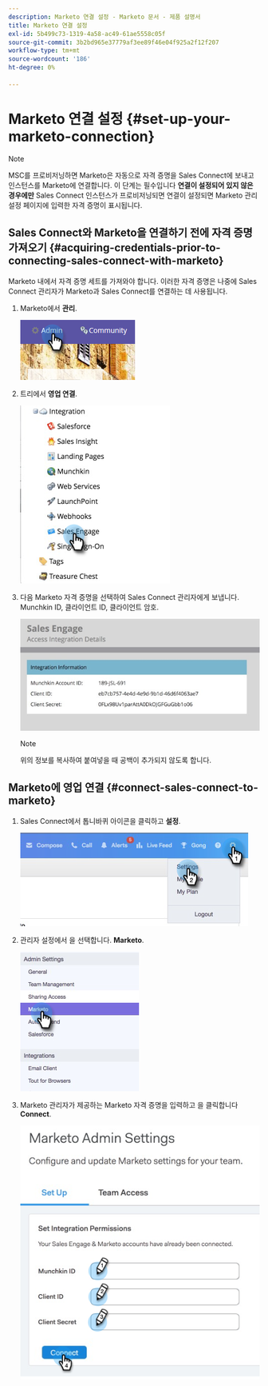 ```yaml
---
description: Marketo 연결 설정 - Marketo 문서 - 제품 설명서
title: Marketo 연결 설정
exl-id: 5b499c73-1319-4a58-ac49-61ae5558c05f
source-git-commit: 3b2bd965e37779af3ee89f46e04f925a2f12f207
workflow-type: tm+mt
source-wordcount: '186'
ht-degree: 0%

---
```


# Marketo 연결 설정 {#set-up-your-marketo-connection}

>[!NOTE]
>
>MSC를 프로비저닝하면 Marketo은 자동으로 자격 증명을 Sales Connect에 보내고 인스턴스를 Marketo에 연결합니다. 이 단계는 필수입니다 **연결이 설정되어 있지 않은 경우에만** Sales Connect 인스턴스가 프로비저닝되면 연결이 설정되면 Marketo 관리 설정 페이지에 입력한 자격 증명이 표시됩니다.

## Sales Connect와 Marketo을 연결하기 전에 자격 증명 가져오기 {#acquiring-credentials-prior-to-connecting-sales-connect-with-marketo}

Marketo 내에서 자격 증명 세트를 가져와야 합니다. 이러한 자격 증명은 나중에 Sales Connect 관리자가 Marketo과 Sales Connect를 연결하는 데 사용됩니다.

1. Marketo에서 **관리**.

   ![](assets/manually-set-up-your-marketo-connection-1.png)

1. 트리에서 **영업 연결**.

   ![](assets/manually-set-up-your-marketo-connection-2.png)

1. 다음 Marketo 자격 증명을 선택하여 Sales Connect 관리자에게 보냅니다. Munchkin ID, 클라이언트 ID, 클라이언트 암호.

   ![](assets/manually-set-up-your-marketo-connection-3.jpg)

   >[!NOTE]
   >
   >위의 정보를 복사하여 붙여넣을 때 공백이 추가되지 않도록 합니다.

## Marketo에 영업 연결 {#connect-sales-connect-to-marketo}

1. Sales Connect에서 톱니바퀴 아이콘을 클릭하고 **설정**.

   ![](assets/manually-set-up-your-marketo-connection-4.png)

1. 관리자 설정에서 을 선택합니다. **Marketo**.

   ![](assets/manually-set-up-your-marketo-connection-5.png)

1. Marketo 관리자가 제공하는 Marketo 자격 증명을 입력하고 을 클릭합니다 **Connect**.

   ![](assets/manually-set-up-your-marketo-connection-6.png)

